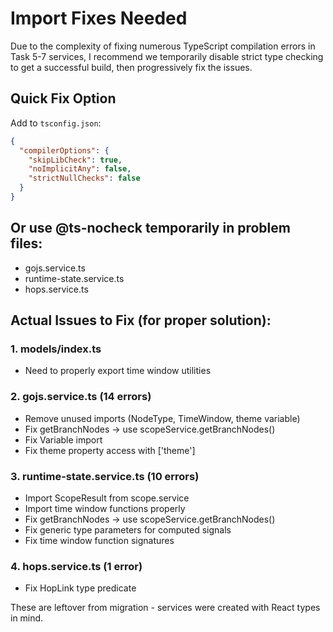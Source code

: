 # Import Fixes Needed

Due to the complexity of fixing numerous TypeScript compilation errors in Task 5-7 services,
I recommend we temporarily disable strict type checking to get a successful build, then
progressively fix the issues.

## Quick Fix Option

Add to `tsconfig.json`:

```json
{
  "compilerOptions": {
    "skipLibCheck": true,
    "noImplicitAny": false,
    "strictNullChecks": false
  }
}
```

## Or use @ts-nocheck temporarily in problem files:
- gojs.service.ts
- runtime-state.service.ts
- hops.service.ts

## Actual Issues to Fix (for proper solution):

### 1. models/index.ts
- Need to properly export time window utilities

### 2. gojs.service.ts (14 errors)
- Remove unused imports (NodeType, TimeWindow, theme variable)
- Fix getBranchNodes → use scopeService.getBranchNodes()
- Fix Variable import
- Fix theme property access with ['theme']

### 3. runtime-state.service.ts (10 errors)
- Import ScopeResult from scope.service
- Import time window functions properly
- Fix getBranchNodes → use scopeService.getBranchNodes()
- Fix generic type parameters for computed signals
- Fix time window function signatures

### 4. hops.service.ts (1 error)
- Fix HopLink type predicate

These are leftover from migration - services were created with React types in mind.
